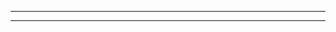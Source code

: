 ________________________________________________________________________________
________________________________________________________________________________









